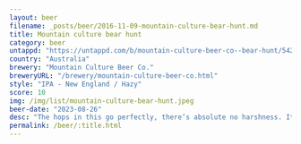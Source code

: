 ```yaml
---
layout: beer
filename: _posts/beer/2016-11-09-mountain-culture-bear-hunt.md
title: Mountain culture bear hunt
category: beer
untappd: "https://untappd.com/b/mountain-culture-beer-co--bear-hunt/5425340"
country: "Australia"
brewery: "Mountain Culture Beer Co."
breweryURL: "/brewery/mountain-culture-beer-co.html"
style: "IPA - New England / Hazy"
score: 10
img: /img/list/mountain-culture-bear-hunt.jpeg
beer-date: "2023-08-26"
desc: "The hops in this go perfectly, there’s absolute no harshness. It’s just a glass of peach"
permalink: /beer/:title.html
---
```

